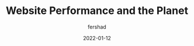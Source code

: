 ---
author: fershad
date: 2022-01-12
permalink: false
publisher: realwebpagetest
tags:
  - performance
  - sustainability
  - caching
target_url: https://blog.webpagetest.org/posts/website-performance-and-the-planet/
title: Website Performance and the Planet
---